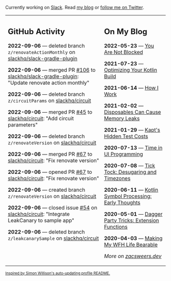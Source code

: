 Currently working on [Slack](https://slack.com/). Read [my blog](https://zacsweers.dev/) or [follow me on Twitter](https://twitter.com/ZacSweers).

<table><tr><td valign="top" width="60%">

## GitHub Activity
<!-- githubActivity starts -->
**2022-09-06** — deleted branch `z/renovateActionMonthly` on [slackhq/slack-gradle-plugin](https://github.com/slackhq/slack-gradle-plugin)

**2022-09-06** — merged PR [#106](https://github.com/slackhq/slack-gradle-plugin/pull/106) to [slackhq/slack-gradle-plugin](https://github.com/slackhq/slack-gradle-plugin): "Update renovate action monthly"

**2022-09-06** — deleted branch `z/circuitParams` on [slackhq/circuit](https://github.com/slackhq/circuit)

**2022-09-06** — merged PR [#45](https://github.com/slackhq/circuit/pull/45) to [slackhq/circuit](https://github.com/slackhq/circuit): "Add circuit parameters"

**2022-09-06** — deleted branch `z/renovateVersion` on [slackhq/circuit](https://github.com/slackhq/circuit)

**2022-09-06** — merged PR [#67](https://github.com/slackhq/circuit/pull/67) to [slackhq/circuit](https://github.com/slackhq/circuit): "Fix renovate version"

**2022-09-06** — opened PR [#67](https://github.com/slackhq/circuit/pull/67) to [slackhq/circuit](https://github.com/slackhq/circuit): "Fix renovate version"

**2022-09-06** — created branch `z/renovateVersion` on [slackhq/circuit](https://github.com/slackhq/circuit)

**2022-09-06** — closed issue [#54](https://github.com/slackhq/circuit/issues/54) on [slackhq/circuit](https://github.com/slackhq/circuit): "Integrate LeakCanary to sample app"

**2022-09-06** — deleted branch `z/leakcanarySample` on [slackhq/circuit](https://github.com/slackhq/circuit)
<!-- githubActivity ends -->
</td><td valign="top" width="40%">

## On My Blog
<!-- blog starts -->
**2022-05-23** — [You Are Not Blocked](https://www.zacsweers.dev/you-are-not-blocked/)

**2021-07-23** — [Optimizing Your Kotlin Build](https://www.zacsweers.dev/optimizing-your-kotlin-build/)

**2021-06-14** — [How I Work](https://www.zacsweers.dev/how-i-work/)

**2021-02-02** — [Disposables Can Cause Memory Leaks](https://www.zacsweers.dev/disposables-can-cause-memory-leaks/)

**2021-01-29** — [Kapt's Hidden Test Costs](https://www.zacsweers.dev/kapts-hidden-test-costs/)

**2020-07-13** — [Time in UI Programming](https://www.zacsweers.dev/time-in-ui/)

**2020-07-08** — [Tick Tock: Desugaring and Timezones](https://www.zacsweers.dev/ticktock-desugaring-timezones/)

**2020-06-11** — [Kotlin Symbol Processing: Early Thoughts](https://www.zacsweers.dev/kotlin-symbol-processor-early-thoughts/)

**2020-05-01** — [Dagger Party Tricks: Extension Functions](https://www.zacsweers.dev/dagger-party-tricks-extension-functions/)

**2020-04-03** — [Making My WFH Life Bearable](https://www.zacsweers.dev/making-wfh-life-bearable/)
<!-- blog ends -->
_More on [zacsweers.dev](https://zacsweers.dev/)_
</td></tr></table>

<sub><a href="https://simonwillison.net/2020/Jul/10/self-updating-profile-readme/">Inspired by Simon Willison's auto-updating profile README.</a></sub>